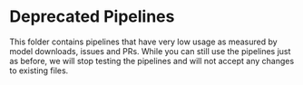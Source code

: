 # Deprecated Pipelines

This folder contains pipelines that have very low usage as measured by model downloads, issues and PRs. While you can still use the pipelines just as before, we will stop testing the pipelines and will not accept any changes to existing files.
